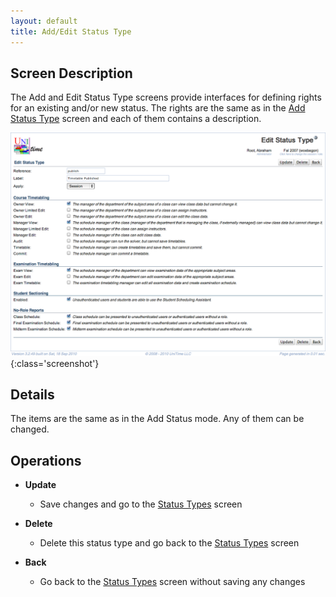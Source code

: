 ```yaml
---
layout: default
title: Add/Edit Status Type
---
```



## Screen Description

The Add and Edit Status Type screens provide interfaces for defining rights for an existing and/or new status. The rights are the same as in the [Add Status Type](add-status-type) screen and each of them contains a description.

![Edit Status Type](images/edit-status-type-1.png){:class='screenshot'}

## Details

The items are the same as in the Add Status mode. Any of them can be changed.

## Operations

* **Update**
	* Save changes and go to the [Status Types](status-types) screen

* **Delete**
	* Delete this status type and go back to the [Status Types](status-types) screen

* **Back**
	* Go back to the [Status Types](status-types) screen without saving any changes
